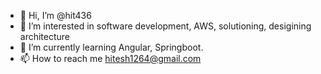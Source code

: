 - 👋 Hi, I’m @hit436
- 👀 I’m interested in software development, AWS, solutioning, desigining architecture 
- 🌱 I’m currently learning Angular, Springboot.
- 📫 How to reach me hitesh1264@gmail.com

<!---
hit436/hit436 is a ✨ special ✨ repository because its `README.md` (this file) appears on your GitHub profile.
You can click the Preview link to take a look at your changes.
--->
